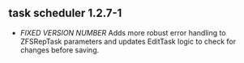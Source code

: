 ## task scheduler 1.2.7-1

* *FIXED VERSION NUMBER* Adds more robust error handling to ZFSRepTask parameters and updates EditTask logic to check for changes before saving.